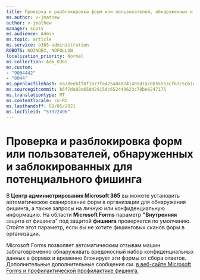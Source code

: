 ```yaml
---
title: Проверка и разблокировка форм или пользователей, обнаруженных и заблокированных для потенциального фишинга
ms.author: v-jmathew
author: v-jmathew
manager: scotv
ms.audience: Admin
ms.topic: article
ms.service: o365-administration
ROBOTS: NOINDEX, NOFOLLOW
localization_priority: Normal
ms.collection: Adm_O365
ms.custom:
- "9004442"
- "8044"
ms.openlocfilehash: ea78eebff8f1b77fe425a048241405d7ac0855553cf67c5cb1eed93a8cf7e74d
ms.sourcegitcommit: b5f7da89a650d2915dc652449623c78be6247175
ms.translationtype: MT
ms.contentlocale: ru-RU
ms.lasthandoff: 08/05/2021
ms.locfileid: "53922496"
---
```

# <a name="review-and-unblock-forms-or-users-detected-and-blocked-for-potential-phishing"></a>Проверка и разблокировка форм или пользователей, обнаруженных и заблокированных для потенциального фишинга

В **Центр администрирования Microsoft 365** вы можете установить автоматическое сканирование форм в организации для обнаружения фишинга, а также запросы на личную или конфиденциальную информацию. На области **Microsoft Forms** параметр **"Внутренняя** защита от фишинга" под защитой **фишинга** проверяется по умолчанию. Отойте этот параметр, если вы не хотите фишинговых сканов форм в организации.

Microsoft Forms позволяет автоматическим отзывам машин заблаговременно обнаруживать вредоносный набор конфиденциальных данных в формах и временно блокирует эти формы от сбора ответов. Дополнительные дополнительные сообщения см. [в веб-сайте Microsoft Forms и профилактической профилактике фишинга.](https://support.microsoft.com/office/microsoft-forms-and-proactive-phishing-prevention-b3950a20-296d-4e8e-96f5-594ced998a90)
